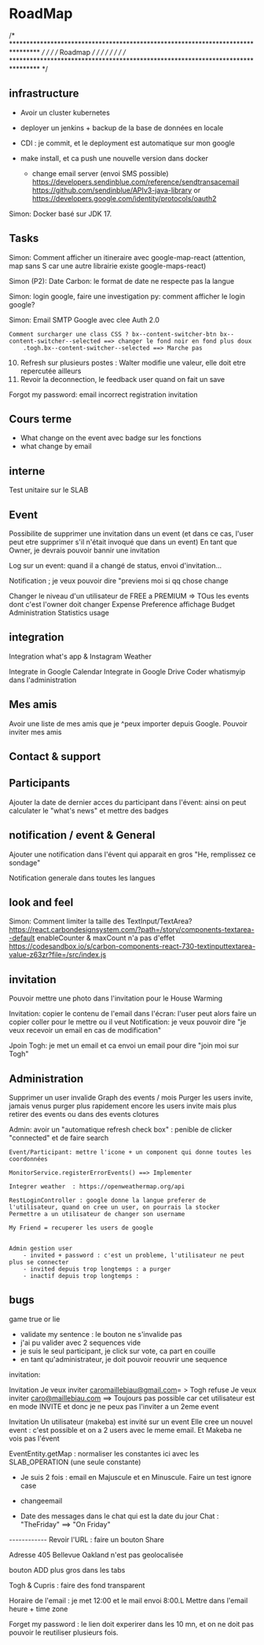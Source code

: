 # RoadMap

/* ******************************************************************************** */
/*                                                                                  */ /*
Roadmap                                                                         */
/*                                                                                  */
/*                                                                                  */
/*                                                                                  */
/* ******************************************************************************** */

## infrastructure

- Avoir un cluster kubernetes
- deployer un jenkins + backup de la base de données en locale
- CDI : je commit, et le deployment est automatique sur mon google
- make install, et ca push une nouvelle version dans docker

    - change email server (envoi SMS possible)
      https://developers.sendinblue.com/reference/sendtransacemail
      https://github.com/sendinblue/APIv3-java-library
      or
      https://developers.google.com/identity/protocols/oauth2

Simon: Docker basé sur JDK 17.

## Tasks

Simon: Comment afficher un itineraire avec google-map-react (attention, map sans S car une autre librairie existe
google-maps-react)

Simon (P2): Date Carbon: le format de date ne respecte pas la langue

Simon: login google, faire une investigation py: comment afficher le login google?

Simon: Email SMTP Google avec clee Auth 2.0

	Comment surcharger une class CSS ? bx--content-switcher-btn bx--content-switcher--selected ==> changer le fond noir en fond plus doux
		.togh.bx--content-switcher--selected ==> Marche pas

10. Refresh sur plusieurs postes : Walter modifie une valeur, elle doit etre repercutée ailleurs
11. Revoir la deconnection, le feedback user quand on fait un save

Forgot my password: email incorrect registration invitation

## Cours terme

* What change on the event avec badge sur les fonctions
* what change by email

## interne

Test unitaire sur le SLAB

## Event

Possibilite de supprimer une invitation dans un event (et dans ce cas, l'user peut etre supprimer s'il n'était invoqué
que dans un event)
En tant que Owner, je devrais pouvoir bannir une invitation

Log sur un event: quand il a changé de status, envoi d'invitation...

Notification ; je veux pouvoir dire "previens moi si qq chose change

Changer le niveau d'un utilisateur de FREE a PREMIUM => TOus les events dont c'est l'owner doit changer Expense
Preference affichage Budget Administration Statistics usage

## integration

Integration what's app & Instagram Weather

Integrate in Google Calendar Integrate in Google Drive Coder whatismyip dans l'administration

## Mes amis

Avoir une liste de mes amis que je ^peux importer depuis Google. Pouvoir inviter mes amis

## Contact & support

## Participants

Ajouter la date de dernier acces du participant dans l'évent: ainsi on peut calculater le "what's news" et mettre des
badges

## notification / event & General

Ajouter une notification dans l'évent qui apparait en gros "He, remplissez ce sondage"

Notification generale dans toutes les langues

## look and feel

Simon: Comment limiter la taille des TextInput/TextArea?
https://react.carbondesignsystem.com/?path=/story/components-textarea--default
enableCounter & maxCount n'a pas d'effet
https://codesandbox.io/s/carbon-components-react-730-textinputtextarea-value-z63zr?file=/src/index.js

## invitation

Pouvoir mettre une photo dans l'invitation pour le House Warming

Invitation: copier le contenu de l'email dans l'écran: l'user peut alors faire un copier coller pour le mettre ou il
veut Notification: je veux pouvoir dire "je veux recevoir un email en cas de modification"

Jpoin Togh: je met un email et ca envoi un email pour dire "join moi sur Togh"

## Administration

Supprimer un user invalide Graph des events / mois Purger les users invite, jamais venus purger plus rapidement encore
les users invite mais plus retirer des events ou dans des events clotures

Admin: avoir un "automatique refresh check box" : penible de clicker "connected" et de faire search

	Event/Participant: mettre l'icone + un component qui donne toutes les coordonnées
 	
	MonitorService.registerErrorEvents() ==> Implementer
	
	Integrer weather  : https://openweathermap.org/api
	
	RestLoginController : google donne la langue preferer de l'utilisateur, quand on cree un user, on pourrais la stocker
	Permettre a un utilisateur de changer son username
	
	My Friend = recuperer les users de google
		

	Admin gestion user
		- invited + password : c'est un probleme, l'utilisateur ne peut plus se connecter
		- invited depuis trop longtemps : a purger
		- inactif depuis trop longtemps : 

## bugs

game true or lie

* validate my sentence : le bouton ne s'invalide pas
* j'ai pu valider avec 2 sequences vide
* je suis le seul participant, je click sur vote, ca part en couille
* en tant qu'administrateur, je doit pouvoir reouvrir une sequence

invitation:

Invitation Je veux inviter <caromaillebiau@gmail.com>= > Togh refuse Je veux inviter caro@maillebiau.com ==> Toujours
pas possible car cet utilisateur est en mode INVITE et donc je ne peux pas l'inviter a un 2eme event

Invitation Un utilisateur (makeba) est invité sur un event Elle cree un nouvel event : c'est possible et on a 2 users
avec le meme email. Et Makeba ne vois pas l'évent

EventEntity.getMap : normaliser les constantes ici avec les SLAB_OPERATION (une seule constante)

* Je suis 2 fois : email en Majuscule et en Minuscule. Faire un test ignore case
* changeemail

* Date des messages dans le chat qui est la date du jour Chat : "TheFriday" ==> "On Friday"

------------ Revoir l'URL : faire un bouton Share

Adresse 405 Bellevue Oakland n'est pas geolocalisée

bouton ADD plus gros dans les tabs

Togh & Cupris : faire des fond transparent

Horaire de l'email : je met 12:00 et le mail envoi 8:00.L Mettre dans l'email heure + time zone

Forget my password : le lien doit experirer dans les 10 mn, et on ne doit pas pouvoir le reutiliser plusieurs fois.

